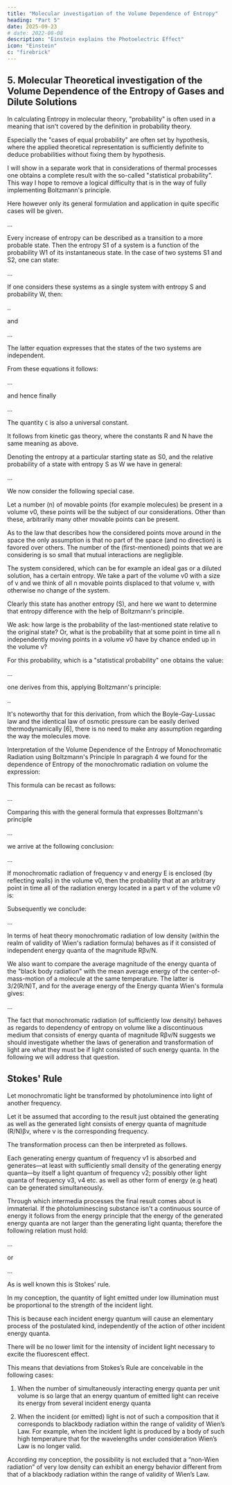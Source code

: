 ```yaml
---
title: "Molecular investigation of the Volume Dependence of Entropy"
heading: "Part 5"
date: 2025-09-23
# date: 2022-08-08
description: "Einstein explains the Photoelectric Effect"
icon: "Einstein"
c: "firebrick"
---
```





## 5. Molecular Theoretical investigation of the Volume Dependence of the Entropy of Gases and Dilute Solutions

In calculating Entropy in molecular theory, "probability" is often used in a meaning that isn't covered by the definition in probability theory.

Especially the "cases of equal probability" are often set by hypothesis, where the applied theoretical representation is sufficiently definite to deduce probabilities without fixing them by hypothesis. 

I will show in a separate work that in considerations of thermal processes one obtains a complete result with the so-called "statistical probability". This way I hope to remove a logical difficulty that is in the way of fully implementing Boltzmann's principle. 

Here however only its general formulation and application in quite specific cases will be given.

...


<!-- When it's meaningful to talk about the probability of a state of a system, and additionally  -->

Every increase of entropy can be described as a transition to a more probable state. Then the entropy S1 of a system is a function of the probability W1 of its instantaneous state. In the case of two systems S1 and S2, one can state:

...

If one considers these systems as a single system with entropy S and probability W, then:


..

and

...

The latter equation expresses that the states of the two systems are independent.


From these equations it follows:

...

and hence finally

...

The quantity `C` is also a universal constant.

It follows from kinetic gas theory, where the constants R and N have the same meaning as above. 

Denoting the entropy at a particular starting state as S0, and the relative probability of a state with entropy S as W we have in general:

...

We now consider the following special case. 

Let a number (n) of movable points (for example molecules) be present in a volume v0, these points will be the subject of our considerations. Other than these, arbitrarily many other movable points can be present. 

As to the law that describes how the considered points move around in the space the only assumption is that no part of the space (and no direction) is favored over others. The number of the (first-mentioned) points that we are considering is so small that mutual interactions are negligible.


The system considered, which can be for example an ideal gas or a diluted solution, has a certain entropy. We take a part of the volume v0 with a size of v and we think of all n movable points displaced to that volume v, with otherwise no change of the system. 

Clearly this state has another entropy (S), and here we want to determine that entropy difference with the help of Boltzmann's principle.

We ask: how large is the probability of the last-mentioned state relative to the original state? Or, what is the probability that at some point in time all n independently moving points in a volume v0 have by chance ended up in the volume v?

For this probability, which is a "statistical probability" one obtains the value:

...

one derives from this, applying Boltzmann's principle:

..

It's noteworthy that for this derivation, from which the Boyle-Gay-Lussac law and the identical law of osmotic pressure can be easily derived thermodynamically [6], there is no need to make any assumption regarding the way the molecules move.

Interpretation of the Volume Dependence of the Entropy of Monochromatic Radiation using Boltzmann's Principle
In paragraph 4 we found for the dependence of Entropy of the monochromatic radiation on volume the expression:


This formula can be recast as follows:

...

Comparing this with the general formula that expresses Boltzmann's principle

...

we arrive at the following conclusion:

...

If monochromatic radiation of frequency ν and energy E is enclosed (by reflecting walls) in the volume v0, then the probability that at an arbitrary point in time all of the radiation energy located in a part v of the volume v0 is:

Subsequently we conclude:

...

In terms of heat theory monochromatic radiation of low density (within the realm of validity of Wien's radiation formula) behaves as if it consisted of independent energy quanta of the magnitude Rβν/N.

We also want to compare the average magnitude of the energy quanta of the "black body radiation" with the mean average energy of the center-of-mass-motion of a molecule at the same temperature. The latter is 3/2(R/N)T, and for the average energy of the Energy quanta Wien's formula gives:

...


The fact that monochromatic radiation (of sufficiently low density) behaves as regards to dependency of entropy on volume like a discontinuous medium that consists of energy quanta of magnitude Rβν/N suggests we should investigate whether the laws of generation and transformation of light are what they must be if light consisted of such energy quanta. In the following we will address that question.

## Stokes' Rule

Let monochromatic light be transformed by photoluminence into light of another frequency.

Let it be assumed that according to the result just obtained the generating as well as the generated light consists of energy quanta of magnitude (R/N)βν, where ν is the corresponding frequency. 

The transformation process can then be interpreted as follows. 

Each generating energy quantum of frequency ν1 is absorbed and generates—at least with sufficiently small density of the generating energy quanta—by itself a light quantum of frequency ν2; possibly other light quanta of frequency ν3, ν4 etc. as well as other form of energy (e.g heat) can be generated simultaneously. 

Through which intermedia processes the final result comes about is immaterial. If the photoluminescing substance isn't a continuous source of energy it follows from the energy principle that the energy of the generated energy quanta are not larger than the generating light quanta; therefore the following relation must hold:

...

or

...

As is well known this is Stokes' rule.


In my conception, the quantity of light emitted under low illumination must be proportional to the strength of the incident light.

This is because each incident energy quantum will cause an elementary process of the postulated kind, independently of the action of other incident energy quanta. 

There will be no lower limit for the intensity of incident light necessary to excite the fluorescent effect.

This means that deviations from Stokes’s Rule are conceivable in the following cases:

1. When the number of simultaneously interacting energy quanta per unit volume is so large that an energy quantum of emitted light can receive
its energy from several incident energy quanta

2. When the incident (or emitted) light is not of such a composition that it corresponds to blackbody radiation within the range of validity of Wien’s Law. For example, when the incident light is produced by a body of such high temperature that for the wavelengths under consideration Wien’s Law is no longer valid.

According my conception, the possibility is not excluded that a “non-Wien radiation” of very low density can exhibit an energy behavior different from that of a blackbody radiation within the range of validity of Wien’s Law.





<!-- With weak illumination, the amount of generated light must be proportional to the amount of exciting light, since every incident energy quantum will cause one elementary process of the above indicated kind, independent of the action of other exciting energy quanta. 

In particular there will be no lower limit of the intensity of the exciting light below which the light would be incapable of exciting light.

According to the way the understanding of the phenomena is laid down here deviations from Stokes' rule are conceivable in the following cases:

When the number of energy quanta per unit of volume that are simultaneously involved in the transformation is so large that the energy quantum of the generated light can receive the energy of several exciting energy quanta.

When the generating (or generated) light does not have the energy characteristics of "black body radiation" that is in the realm of validity of Wien's law, when for instance the exciting light is generated by a body of such high temperature that for the wavelengths considered Wien's law is no longer valid.

The last mentioned possibility merits special attention. According to the developed understanding it cannot be excluded that a "non-Wienian radiation", even in high dilution, would behave energetically differently from a "black body radiation" within the validity range of Wien's law.
 -->

